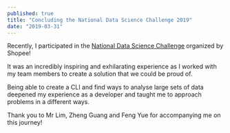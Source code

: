 ```yaml
---
published: true
title: "Concluding the National Data Science Challenge 2019"
date: "2019-03-31"
---
```


Recently, I participated in the [National Data Science Challenge](https://careers.shopee.sg/ndsc/) organized by Shopee!

It was an incredibly inspiring and exhilarating experience as I worked with my team members to create a solution that 
we could be proud of.

Being able to create a CLI and find ways to analyse large sets of data deepened my experience as a developer and taught
me to approach problems in a different ways. 

Thank you to Mr Lim, Zheng Guang and Feng Yue for accompanying me on this journey!

